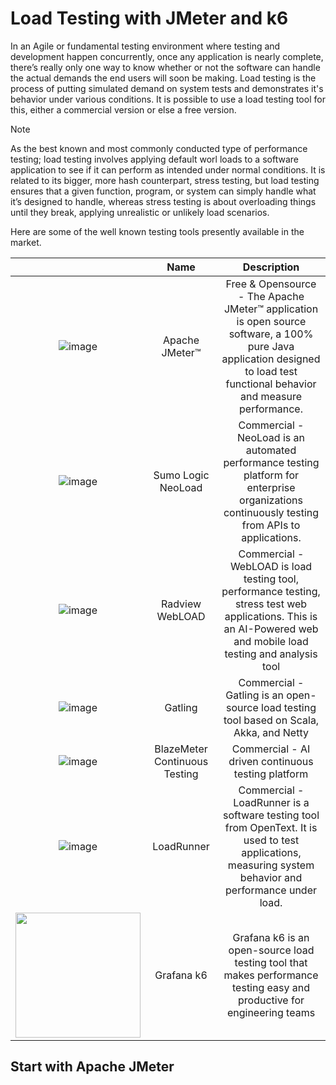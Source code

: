 # Load Testing with JMeter and k6

In an Agile or fundamental testing environment where testing and development happen concurrently, once any application is nearly complete, there’s really only one way to know whether or not the software can handle the actual demands the end users will soon be making. Load testing is the process of putting simulated demand on system tests and demonstrates it's behavior under various conditions. It is possible to use a load testing tool for this, either a commercial version or else a free version.

> [!NOTE]  
> As the best known and most commonly conducted type of performance testing; load testing involves applying default worl loads to a software application to see if it can perform as intended under normal conditions. It is related to its bigger, more hash counterpart, stress testing, but load testing ensures that a given function, program, or system can simply handle what it’s designed to handle, whereas stress testing is about overloading things until they break, applying unrealistic or unlikely load scenarios. 

Here are some of the well known testing tools presently available in the market.

|  | Name    | Description    |
| :-----: | :---: | :---: |
| ![image](https://github.com/erangasandaruwan/LoadTesting/assets/25504137/0d751a3f-02b1-4406-ac46-7a7e7435139b) | Apache JMeter™ | Free & Opensource - The Apache JMeter™ application is open source software, a 100% pure Java application designed to load test functional behavior and measure performance. |
| ![image](https://github.com/erangasandaruwan/LoadTesting/assets/25504137/a1bed064-296b-4827-a4e2-cdbec0995f1e) | Sumo Logic NeoLoad | Commercial - NeoLoad is an automated performance testing platform for enterprise organizations continuously testing from APIs to applications. |
| ![image](https://github.com/erangasandaruwan/LoadTesting/assets/25504137/a623000a-fbf9-4531-ab77-432aff9d58fa) | Radview WebLOAD | Commercial - WebLOAD is load testing tool, performance testing, stress test web applications. This is an AI-Powered web and mobile load testing and analysis tool |
| ![image](https://github.com/erangasandaruwan/LoadTesting/assets/25504137/f1f736ea-faee-4d87-8f1a-362f7bef6767) | Gatling | Commercial - Gatling is an open-source load testing tool based on Scala, Akka, and Netty |
| ![image](https://github.com/erangasandaruwan/LoadTesting/assets/25504137/9481fedb-110e-418a-8211-bebbd59e9a97) | BlazeMeter Continuous Testing | Commercial - AI driven continuous testing platform |
| ![image](https://github.com/erangasandaruwan/LoadTesting/assets/25504137/ab3c4d05-611c-4258-9fa9-fd97b57c8bf1) | LoadRunner | Commercial - LoadRunner is a software testing tool from OpenText. It is used to test applications, measuring system behavior and performance under load. |
| <img src="https://github.com/erangasandaruwan/LoadTesting/assets/25504137/643f8928-0510-4fb9-a980-a96e6101d24e"  width="200px"> | Grafana k6 | Grafana k6 is an open-source load testing tool that makes performance testing easy and productive for engineering teams |

## Start with Apache JMeter
